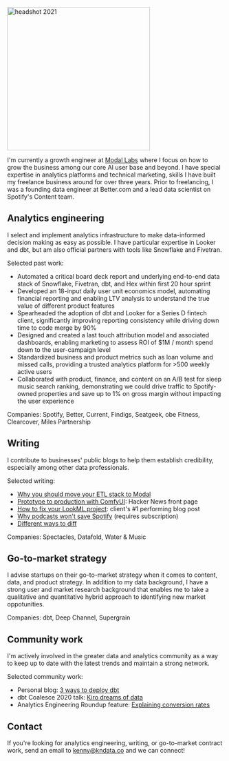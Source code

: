 <img width="332" alt="headshot 2021" src="https://user-images.githubusercontent.com/1820651/187792711-4d5437b5-b13d-4e0b-bcec-88d4dc306bb7.png">

I'm currently a growth engineer at [Modal Labs](https://modal.com/) where I focus on how to grow the business among our core AI user base and beyond. I have special expertise in analytics platforms and technical marketing, skills I have built my freelance business around for over three years. Prior to freelancing, I was a founding data engineer at Better.com and a lead data scientist on Spotify's Content team.

## Analytics engineering
I select and implement analytics infrastructure to make data-informed decision making as easy as possible. I have particular expertise in Looker and dbt, but am also official partners with tools like Snowflake and Fivetran.

Selected past work:
* Automated a critical board deck report and underlying end-to-end data stack of Snowflake, Fivetran, dbt, and Hex within first 20 hour sprint
* Developed an 18-input daily user unit economics model, automating financial reporting and enabling LTV analysis to understand the true value of different product features
* Spearheaded the adoption of dbt and Looker for a Series D fintech client, significantly improving reporting consistency while driving down time to code merge by 90%
* Designed and created a last touch attribution model and associated dashboards, enabling marketing to assess ROI of $1M / month spend down to the user-campaign level
* Standardized business and product metrics such as loan volume and missed calls, providing a trusted analytics platform for >500 weekly active users
* Collaborated with product, finance, and content on an A/B test for sleep music search ranking, demonstrating we could drive traffic to Spotify-owned properties and save up to 1% on gross margin without impacting the user experience

Companies: Spotify, Better, Current, Findigs, Seatgeek, obe Fitness, Clearcover, Miles Partnership

## Writing
I contribute to businesses' public blogs to help them establish credibility, especially among other data professionals.

Selected writing:
* [Why you should move your ETL stack to Modal](https://modal.com/blog/etl)
* [Prototype to production with ComfyUI](https://modal.com/blog/comfyui-prototype-to-production): Hacker News front page
* [How to fix your LookML project](https://www.spectacles.dev/post/fix-your-lookml-project-structure): client's #1 performing blog post
* [Why podcasts won't save Spotify](https://www.waterandmusic.com/why-podcasts-wont-save-spotify/) (requires subscription)
* [Different ways to diff](https://www.datafold.com/blog/different-ways-to-diff-data?exp_id=2)

Companies: Spectacles, Datafold, Water & Music

## Go-to-market strategy
I advise startups on their go-to-market strategy when it comes to content, data, and product strategy. In addition to my data background, I have a strong user and market research background that enables me to take a qualitative and quantitative hybrid approach to identifying new market oppotunities.

Companies: dbt, Deep Channel, Supergrain

## Community work
I'm actively involved in the greater data and analytics community as a way to keep up to date with the latest trends and maintain a strong network.

Selected community work:
* Personal blog: [3 ways to deploy dbt](https://kleandata.substack.com/p/cron-dbt-cloud-and-airflow-3-ways)
* dbt Coalesce 2020 talk: [Kiro dreams of data](https://www.getdbt.com/coalesce-2020/kiro-dreams-of-data/)
* Analytics Engineering Roundup feature: [Explaining conversion rates](https://roundup.getdbt.com/p/data-career-ladders-explaining-conversion-rates-ray-spotify-s-ml-infra-dsr-213-220479)

## Contact
If you're looking for analytics engineering, writing, or go-to-market contract work, send an email to kenny@kndata.co and we can connect!
